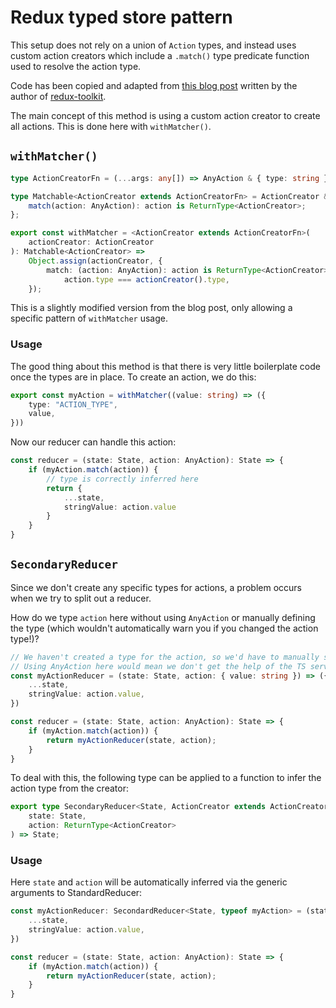 # Redux typed store pattern

This setup does not rely on a union of `Action` types, and instead uses custom action creators which include a `.match()` type predicate function used to resolve the action type.

Code has been copied and adapted from [this blog post](https://phryneas.de/redux-typescript-no-discriminating-union) written by the author of [redux-toolkit](https://github.com/reduxjs/redux-toolkit).

The main concept of this method is using a custom action creator to create all actions. This is done here with `withMatcher()`.

## `withMatcher()`

```ts
type ActionCreatorFn = (...args: any[]) => AnyAction & { type: string };

type Matchable<ActionCreator extends ActionCreatorFn> = ActionCreator & {
    match(action: AnyAction): action is ReturnType<ActionCreator>;
};

export const withMatcher = <ActionCreator extends ActionCreatorFn>(
    actionCreator: ActionCreator
): Matchable<ActionCreator> =>
    Object.assign(actionCreator, {
        match: (action: AnyAction): action is ReturnType<ActionCreator> =>
            action.type === actionCreator().type,
    });
```

This is a slightly modified version from the blog post, only allowing a specific pattern of `withMatcher` usage.

### Usage

The good thing about this method is that there is very little boilerplate code once the types are in place. To create an action, we do this:

```ts
export const myAction = withMatcher((value: string) => ({
    type: "ACTION_TYPE",
    value,
}))
```

Now our reducer can handle this action:

```ts
const reducer = (state: State, action: AnyAction): State => {
    if (myAction.match(action)) {
        // type is correctly inferred here
        return {
            ...state,
            stringValue: action.value
        }
    }
}
```

## `SecondaryReducer`

Since we don't create any specific types for actions, a problem occurs when we try to split out a reducer.

How do we type `action` here without using `AnyAction` or manually defining the type (which wouldn't automatically warn you if you changed the action type!)?

```ts
// We haven't created a type for the action, so we'd have to manually set the type
// Using AnyAction here would mean we don't get the help of the TS server with our typed actions
const myActionReducer = (state: State, action: { value: string }) => ({
    ...state,
    stringValue: action.value,
}) 

const reducer = (state: State, action: AnyAction): State => {
    if (myAction.match(action)) {
        return myActionReducer(state, action);
    }
}
```

To deal with this, the following type can be applied to a function to infer the action type from the creator:

```ts
export type SecondaryReducer<State, ActionCreator extends ActionCreatorFn> = (
    state: State,
    action: ReturnType<ActionCreator>
) => State;
```

### Usage

Here `state` and `action` will be automatically inferred via the generic arguments to StandardReducer:

```ts
const myActionReducer: SecondardReducer<State, typeof myAction> = (state, action) => ({
    ...state,
    stringValue: action.value,
}) 

const reducer = (state: State, action: AnyAction): State => {
    if (myAction.match(action)) {
        return myActionReducer(state, action);
    }
}
```


